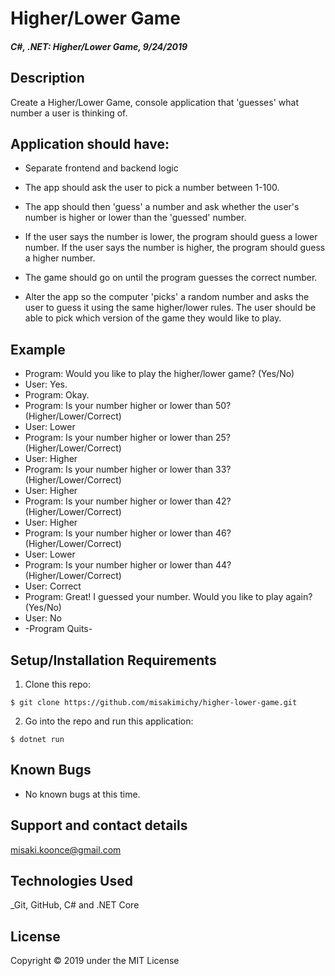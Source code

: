 # Higher/Lower Game

#### _C#, .NET: Higher/Lower Game, 9/24/2019_

## Description
Create a Higher/Lower Game, console application that 'guesses' what number a user is thinking of.

## Application should have:
- Separate frontend and backend logic

- The app should ask the user to pick a number between 1-100.

- The app should then 'guess' a number and ask whether the user's number is higher or lower than the 'guessed' number.

- If the user says the number is lower, the program should guess a lower number. If the user says the number is higher, the program should guess a higher number.

- The game should go on until the program guesses the correct number.

- Alter the app so the computer 'picks' a random number and asks the user to guess it using the same higher/lower rules. The user should be able to pick which version of the game they would like to play.


## Example
- Program: Would you like to play the higher/lower game? (Yes/No)
- User: Yes.
- Program: Okay.
- Program: Is your number higher or lower than 50? (Higher/Lower/Correct)
- User: Lower
- Program: Is your number higher or lower than 25? (Higher/Lower/Correct)
- User: Higher
- Program: Is your number higher or lower than 33? (Higher/Lower/Correct)
- User: Higher
- Program: Is your number higher or lower than 42? (Higher/Lower/Correct)
- User: Higher
- Program: Is your number higher or lower than 46? (Higher/Lower/Correct)
- User: Lower
- Program: Is your number higher or lower than 44? (Higher/Lower/Correct)
- User: Correct
- Program: Great! I guessed your number. Would you like to play again? (Yes/No)
- User: No
- -Program Quits-

## Setup/Installation Requirements

1. Clone this repo:
```
$ git clone https://github.com/misakimichy/higher-lower-game.git
```

2. Go into the repo and run this application:
```
$ dotnet run
```

## Known Bugs
* No known bugs at this time.

## Support and contact details
 misaki.koonce@gmail.com

## Technologies Used
_Git, GitHub, C# and .NET Core


## License
Copyright © 2019 under the MIT License